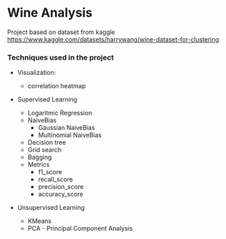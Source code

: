 # Wine Analysis


Project based on dataset from kaggle   
https://www.kaggle.com/datasets/harrywang/wine-dataset-for-clustering

### Techniques used in the project

+ Visualization:
    + correlation heatmap

+ Supervised Learning
    + Logaritmic Regression
    + NaiveBias
        + Gaussian NaiveBias
        + Multinomial NaiveBias
    + Decision tree
    + Grid search
    + Bagging
    + Metrics
        + f1_score
        + recall_score
        + precision_score
        + accuracy_score

+ Unsupervised Learning
    + KMeans
    + PCA - Principal Component Analysis